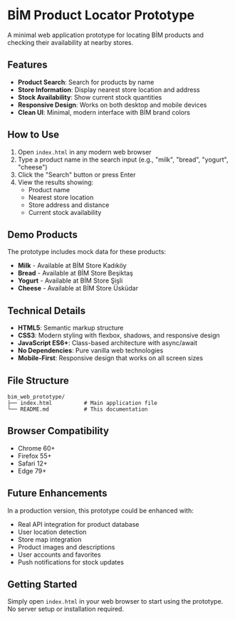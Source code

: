 # BİM Product Locator Prototype

A minimal web application prototype for locating BİM products and checking their availability at nearby stores.

## Features

- **Product Search**: Search for products by name
- **Store Information**: Display nearest store location and address
- **Stock Availability**: Show current stock quantities
- **Responsive Design**: Works on both desktop and mobile devices
- **Clean UI**: Minimal, modern interface with BİM brand colors

## How to Use

1. Open `index.html` in any modern web browser
2. Type a product name in the search input (e.g., "milk", "bread", "yogurt", "cheese")
3. Click the "Search" button or press Enter
4. View the results showing:
   - Product name
   - Nearest store location
   - Store address and distance
   - Current stock availability

## Demo Products

The prototype includes mock data for these products:
- **Milk** - Available at BİM Store Kadıköy
- **Bread** - Available at BİM Store Beşiktaş  
- **Yogurt** - Available at BİM Store Şişli
- **Cheese** - Available at BİM Store Üsküdar

## Technical Details

- **HTML5**: Semantic markup structure
- **CSS3**: Modern styling with flexbox, shadows, and responsive design
- **JavaScript ES6+**: Class-based architecture with async/await
- **No Dependencies**: Pure vanilla web technologies
- **Mobile-First**: Responsive design that works on all screen sizes

## File Structure

```
bim_web_prototype/
├── index.html          # Main application file
└── README.md           # This documentation
```

## Browser Compatibility

- Chrome 60+
- Firefox 55+
- Safari 12+
- Edge 79+

## Future Enhancements

In a production version, this prototype could be enhanced with:
- Real API integration for product database
- User location detection
- Store map integration
- Product images and descriptions
- User accounts and favorites
- Push notifications for stock updates

## Getting Started

Simply open `index.html` in your web browser to start using the prototype. No server setup or installation required.
